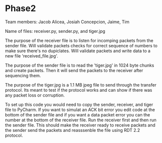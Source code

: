# Phase2
Team members: Jacob Alicea, Josiah Concepcion, Jaime, Tim

Name of files: receiver.py, sender.py, and tiger.jpg

The purpose of the receiver file is to listen for incomping packets from the sender file. Will validate packets
checks for correct sequence of numbers to make sure there's no dupiclates. Will validate packets and write 
data to a new file 'received_file.jpg'.

The purpose of the sender file is to read the 'tiger.jpg' in 1024 byte chunks and create packets. Then it will
send the packets to the receiver after sequencing them.

The purpose of the tiger.jpg is a 1.1 MB jpeg file to send through the transfer protocol. Its meant to test if
the protocol works and can show if there was any packet loss or corruption.

To set up this code you would need to copy the sender, receiver, and tiger file to PyCharm. If you want to
simulat an ACK bit error you edit code at the bottom of the sender file and if you want a data packet error 
you can the number at the bottom of the receiver file. Run the receiver first and then run the sender file. 
This should make the receiver ready to receive packets and the sender send the packets and reasssenble the 
file using RDT 2.2 protocol.
